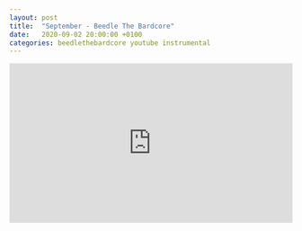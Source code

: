 ```yaml
---
layout: post
title:  "September - Beedle The Bardcore"
date:   2020-09-02 20:00:00 +0100
categories: beedlethebardcore youtube instrumental
---
```

<style>.embed-container { position: relative; padding-bottom: 56.25%; height: 0; overflow: hidden; max-width: 100%; } .embed-container iframe, .embed-container object, .embed-container embed { position: absolute; top: 0; left: 0; width: 100%; height: 100%; }</style><div class='embed-container'><iframe src='https://www.youtube.com/embed/75LE0BXeWNA' frameborder='0' allowfullscreen></iframe></div>

